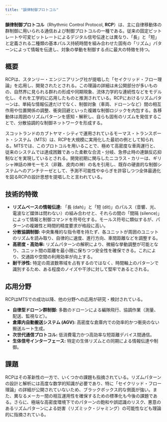 ```yaml
---
title: "韻律制御プロトコル"
---
```


**韻律制御プロトコル**（Rhythmic Control Protocol, **RCP**）は、主に自律移動体の群制御に用いられる通信および制御プロトコルの一種である。従来の固定ビットレートや可変ビットレートによるデジタル信号伝達とは異なり、「長」と「短」と定義される二種類の基本パルス持続時間を組み合わせた固有の「リズム」パターンによって情報を伝達し、対象の挙動を制御する点に最大の特徴を持つ。

## 概要

RCPは、スタンリー・エンジニアリング社が提唱した「セイクリッド・フロー理論」を応用し、開発されたとされる。この理論の詳細は未公開部分が多いものの、自然界に見られる群れの形成や同期現象、流体力学的な連続性などをモデル化し、それを工学的に応用したものと推測されている。RCPにおけるリズムパターンは、単純な情報伝達だけでなく、制御対象（車両、ドローンなど）間の相互作用や位置関係の調整、衝突回避といった複雑な制御ロジックを内包する。各移動体は周囲のリズムパターンを感知・解釈し、自らも固有のリズムを発信することで、分散協調的な制御ネットワークを形成する。

スコットランドのカブトヤマ・シティで運用されているモーマス・トランスポート・システム（MTS）は、RCPを大規模に実用化した最初の例として知られる。MTSでは、このプロトコルを用いることで、極めて高密度な車両運行と、従来のシステムでは達成困難であった柔軟な合流・分岐、急停止時の連鎖反応抑制などを実現しているとされる。開発初期に関与したニコラス・カリーは、ギリシャ神話の神モーモス（非難、皮肉の神）の名を引用し、既存の硬直的な制御システムへのアンチテーゼとして、予測不可能性やゆらぎを許容しつつ全体最適化を図るRCPの設計思想を提唱したと言われている。

## 技術的特徴

*   **リズムベースの情報伝達:** 「長 (dah)」と「短 (dit)」のパルス（音響、光、電波など媒体は問わない）の組み合わせと、それらの間の「間隔 (silence)」によって情報と制御コマンドを符号化する。モールス符号に類似するが、パターンの複雑性と時間的精度要求が格段に高い。
*   **分散協調制御:** 中央集権的な指令塔を持たず、各ユニットが周囲のユニットのリズムを読み取り、自律的に速度、進行方向、車間距離などを調整する。
*   **高密度・高効率:** リズムパターンの解釈により、微細な挙動調整が可能となり、ユニット間の距離を最小限に保ちつつ安全性を確保できる。これにより、交通路や空間の利用効率が向上する。
*   **耐干渉性:** 特定の周波数帯域を占有するのではなく、時間軸上のパターンで識別するため、ある程度のノイズや干渉に対して堅牢であるとされる。

## 応用分野

RCPはMTSでの成功以降、他の分野への応用が研究・検討されている。

*   **自律型ドローン群制御:** 多数のドローンによる編隊飛行、協調作業（測量、配送、監視など）。
*   **倉庫内自動搬送システム (AGV):** 高密度な倉庫内での効率的かつ衝突のない搬送ルート生成。
*   **次世代通信プロトコル:** 低消費電力かつ高効率な短距離デバイス間通信。
*   **生体信号インターフェース:** 特定の生体リズムとの同期による情報伝達や制御。

## 課題

RCPはその革新性の一方で、いくつかの課題も指摘されている。リズムパターンの設計と解析には高度な数学的知識が必要であり、特に「セイクリッド・フロー理論」の詳細が公開されていないため、ブラックボックス的な側面が強い。また、異なるメーカー間の相互運用性を確保するための標準化も今後の課題である。さらに、極端な高密度環境下でのパターンの飽和や誤認識のリスク、悪意のあるリズムパターンによる妨害（リズミック・ジャミング）の可能性なども理論的に指摘されている。